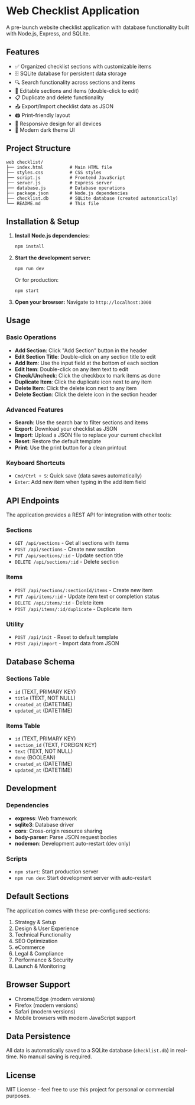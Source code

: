 # Web Checklist Application

A pre-launch website checklist application with database functionality built with Node.js, Express, and SQLite.

## Features

- ✅ Organized checklist sections with customizable items
- 🗄️ SQLite database for persistent data storage
- 🔍 Search functionality across sections and items
- 📝 Editable sections and items (double-click to edit)
- 📋 Duplicate and delete functionality
- 📤 Export/Import checklist data as JSON
- 🖨️ Print-friendly layout
- 📱 Responsive design for all devices
- 🎨 Modern dark theme UI

## Project Structure

```
web checklist/
├── index.html          # Main HTML file
├── styles.css          # CSS styles
├── script.js           # Frontend JavaScript
├── server.js           # Express server
├── database.js         # Database operations
├── package.json        # Node.js dependencies
├── checklist.db        # SQLite database (created automatically)
└── README.md           # This file
```

## Installation & Setup

1. **Install Node.js dependencies:**
   ```bash
   npm install
   ```

2. **Start the development server:**
   ```bash
   npm run dev
   ```
   
   Or for production:
   ```bash
   npm start
   ```

3. **Open your browser:**
   Navigate to `http://localhost:3000`

## Usage

### Basic Operations
- **Add Section**: Click "Add Section" button in the header
- **Edit Section Title**: Double-click on any section title to edit
- **Add Item**: Use the input field at the bottom of each section
- **Edit Item**: Double-click on any item text to edit
- **Check/Uncheck**: Click the checkbox to mark items as done
- **Duplicate Item**: Click the duplicate icon next to any item
- **Delete Item**: Click the delete icon next to any item
- **Delete Section**: Click the delete icon in the section header

### Advanced Features
- **Search**: Use the search bar to filter sections and items
- **Export**: Download your checklist as JSON
- **Import**: Upload a JSON file to replace your current checklist
- **Reset**: Restore the default template
- **Print**: Use the print button for a clean printout

### Keyboard Shortcuts
- `Cmd/Ctrl + S`: Quick save (data saves automatically)
- `Enter`: Add new item when typing in the add item field

## API Endpoints

The application provides a REST API for integration with other tools:

### Sections
- `GET /api/sections` - Get all sections with items
- `POST /api/sections` - Create new section
- `PUT /api/sections/:id` - Update section title
- `DELETE /api/sections/:id` - Delete section

### Items
- `POST /api/sections/:sectionId/items` - Create new item
- `PUT /api/items/:id` - Update item text or completion status
- `DELETE /api/items/:id` - Delete item
- `POST /api/items/:id/duplicate` - Duplicate item

### Utility
- `POST /api/init` - Reset to default template
- `POST /api/import` - Import data from JSON

## Database Schema

### Sections Table
- `id` (TEXT, PRIMARY KEY)
- `title` (TEXT, NOT NULL)
- `created_at` (DATETIME)
- `updated_at` (DATETIME)

### Items Table
- `id` (TEXT, PRIMARY KEY)
- `section_id` (TEXT, FOREIGN KEY)
- `text` (TEXT, NOT NULL)
- `done` (BOOLEAN)
- `created_at` (DATETIME)
- `updated_at` (DATETIME)

## Development

### Dependencies
- **express**: Web framework
- **sqlite3**: Database driver
- **cors**: Cross-origin resource sharing
- **body-parser**: Parse JSON request bodies
- **nodemon**: Development auto-restart (dev only)

### Scripts
- `npm start`: Start production server
- `npm run dev`: Start development server with auto-restart

## Default Sections

The application comes with these pre-configured sections:
1. Strategy & Setup
2. Design & User Experience
3. Technical Functionality
4. SEO Optimization
5. eCommerce
6. Legal & Compliance
7. Performance & Security
8. Launch & Monitoring

## Browser Support

- Chrome/Edge (modern versions)
- Firefox (modern versions)
- Safari (modern versions)
- Mobile browsers with modern JavaScript support

## Data Persistence

All data is automatically saved to a SQLite database (`checklist.db`) in real-time. No manual saving is required.

## License

MIT License - feel free to use this project for personal or commercial purposes.